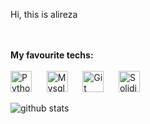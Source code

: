 Hi, this is alireza

<br>
<br>
<b>My favourite techs: </b>
<br>
<br>
<img alt="Python" title="python" src="https://upload.wikimedia.org/wikipedia/commons/thumb/0/0a/Python.svg/180px-Python.svg.png" height="34">
&nbsp;&nbsp;&nbsp;&nbsp;
<img alt="Mysql" title="Mysql" src="https://www.developer.com/wp-content/uploads/2021/10/MySQL-Database-Tutorials.png" height="34">
&nbsp;&nbsp;&nbsp;&nbsp;
<img alt="Git" title="Git" src="https://1000logos.net/wp-content/uploads/2020/08/Git-Emblem-500x313.jpg" height="34">
&nbsp;&nbsp;&nbsp;&nbsp;
<img alt="Solidiy" title="Solidiy" src="https://en.bitcoinwiki.org/upload/en/images/thumb/d/d5/Solidity.png/400px-Solidity.png" height="34">

![github stats](https://github-readme-stats.vercel.app/api?username=AlizadeAlireza&show_icons=true)
